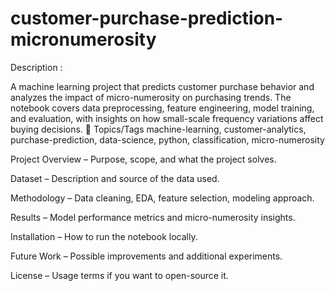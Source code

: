 # customer-purchase-prediction-micronumerosity
 Description :

A machine learning project that predicts customer purchase behavior and analyzes the impact of micro-numerosity on purchasing trends. The notebook covers data preprocessing, feature engineering, model training, and evaluation, with insights on how small-scale frequency variations affect buying decisions.
🔖 Topics/Tags
machine-learning, customer-analytics, purchase-prediction, data-science, python, classification, micro-numerosity

Project Overview – Purpose, scope, and what the project solves.

Dataset – Description and source of the data used.

Methodology – Data cleaning, EDA, feature selection, modeling approach.

Results – Model performance metrics and micro-numerosity insights.

Installation – How to run the notebook locally.

Future Work – Possible improvements and additional experiments.

License – Usage terms if you want to open-source it.

